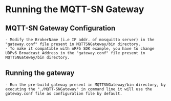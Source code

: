 # Running the MQTT-SN Gateway 


## MQTT-SN Gateway Configuration

	- Modify the BrokerName (i.e IP addr. of mosquitto server) in the "gateway.conf" file present in MQTTSNGateway/bin directory. 
	- To make it compatible with nRF5 SDK example, you have to change UDPv6 Broadcast Address in the "gateway.conf" file present in MQTTSNGateway/bin directory. 


## Running the gateway

	- Run the pre-build gateway present in MQTTSNGateway/bin directory, by executing the "./MQTT-SNGateway" in command line it will use the gateway.conf file as configuration file by default.

